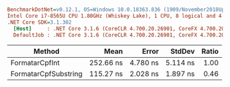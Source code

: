 ``` ini

BenchmarkDotNet=v0.12.1, OS=Windows 10.0.18363.836 (1909/November2018Update/19H2)
Intel Core i7-8565U CPU 1.80GHz (Whiskey Lake), 1 CPU, 8 logical and 4 physical cores
.NET Core SDK=3.1.302
  [Host]     : .NET Core 3.1.6 (CoreCLR 4.700.20.26901, CoreFX 4.700.20.31603), X64 RyuJIT
  DefaultJob : .NET Core 3.1.6 (CoreCLR 4.700.20.26901, CoreFX 4.700.20.31603), X64 RyuJIT


```
|            Method    |      Mean |    Error |   StdDev | Ratio 
|--------------------- |----------:|---------:|---------:|------:
|    FormatarCpfInt    | 252.66 ns | 4.780 ns | 5.114 ns |  1.00
| FormatarCpfSubstring | 115.27 ns | 2.028 ns | 1.897 ns |  0.46
